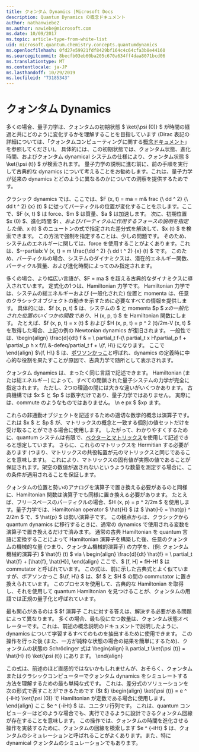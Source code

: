 ```yaml
---
title: クォンタム Dynamics |Microsoft Docs
description: Quantum Dynamics の概念ドキュメント
author: nathanwiebe2
ms.author: nawiebe@microsoft.com
ms.date: 10/09/2017
ms.topic: article-type-from-white-list
uid: microsoft.quantum.chemistry.concepts.quantumdynamics
ms.openlocfilehash: 0fd27e59921fdf8429bf164c4c64cfa3b8e44160
ms.sourcegitcommit: 8becfb03eb60ba205c670a634ff4daa8071bcd06
ms.translationtype: MT
ms.contentlocale: ja-JP
ms.lasthandoff: 10/29/2019
ms.locfileid: "73185343"
---
```

# <a name="quantum-dynamics"></a>クォンタム Dynamics

多くの場合、量子力学は、クォンタムの初期状態 $ \ket{\psi (0)} $ が時間の経過と共にどのように変化するかを理解することを目指しています (Dirac 表記の詳細については、「クォンタムコンピューティングに関する[概念ドキュメント](xref:microsoft.quantum.concepts.dirac)」を参照してください)。
具体的には、この初期状態では、クォンタム状態、進化時間、およびクォンタム dynamical システムの仕様により、クォンタム状態 $ \ket{\psi (t)} $ が検索されます。
量子力学の説明に進む前に、前の手順を実行して古典的な dynamics について考えることをお勧めします。これは、量子力学が従来の dynamics とどのように異なるのかについての洞察を提供するためです。

クラシック dynamics では、ここでは、$F (x, t) = ma = m& frac {\ dd ^ 2} {\ dd t ^ 2} {x} (t) $ に従ってパーティクルの位置が変化することを示します。ここで、$F (x, t) $ は force、$m $ は質量、$a $ は加速します。
次に、初期位置 $x (0) $、進化時間 $t $、およびパーティクルに作用するフォースの説明を指定した後、$x (t) $ のニュートンの式で指定された差分式を解決して、$x (t) $ を検索できます。
この方法で強制を指定することは、少しの問題です。
そのため、システムのエネルギーに関しては、force を使用することがよくあります。これは、$--partialx V (x, t) = m \frac{\dd ^ 2} {\ dd t ^ 2} {x} (t) $ です。
このため、パーティクルの場合、システムのダイナミクスは、潜在的エネルギー関数、パーティクル質量、および進化時間によってのみ指定されます。

多くの場合、より幅広い言語が、$F = ma $ を超える古典的なダイナミクスに導入されています。
定式化の1つは、Hamiltonian 力学です。
Hamiltonian 力学では、システムの総エネルギーおよび (一般化された) 位置と momenta は、任意のクラシックオブジェクトの動きを示すために必要なすべての情報を提供します。
具体的には、$f (x, p, t) $ は、システムの $ と momenta $p $ $x の一般化された位置のいくつかの関数であり、$H (x, p, t) $ を Hamiltonian 関数にします。
たとえば、$f (x, p, t) = x (t) $ および $H (x, p, t) = p ^ 2 (t)/2m-V (x, t) $ を取得した場合、上記の例の Newtonian dynamics が復旧されます。
一般性では、\begin{align} \frac{d}{dt} f & = \ partial_t f-(\ partial_t x H\partial_p f + \partial_p h x f)\\\\ &-defeq/partial_t f + \\{f, H\\} になります。
ここで \end{align} $\\{f, H\\} $ は、[ポワソンかっこ](https://en.wikipedia.org/wiki/Poisson_bracket)と呼ばれ、dynamics の定義時に中心的な役割を果たすことが原因で、古典力学で随所として表示されます。

クォンタム dynamics は、まったく同じ言語で記述できます。
Hamiltonian (または総エネルギー) によって、すべての閉鎖された量子システムの力学が完全に指定されます。
ただし、2つの理論の間には大きな違いがいくつかあります。
古典機構では $x $ と $p $ は数字だけであり、量子力学ではありません。
実際には、commute のようなものではありません。 \n e px $ $xp ます。

これらの非通勤オブジェクトを記述するための適切な数学的概念は演算子です。これは $x $ と $p $ が、マトリックスの概念と一致する個別の値セットだけを受け取ることができる場合に使用します。
したがって、わかりやすくするために、quantum システムは有限で、[ベクターとマトリックス](xref:microsoft.quantum.concepts.vectors)を使用して記述できると想定しています。
さらに、これらのマトリックスを Hermitian する必要があります (つまり、マトリックスの共役転置が元のマトリックスと同じであることを意味します)。
これにより、マトリックスの固有値が実際の値であることが保証されます。架空の数値が返されないというような数量を測定する場合に、この条件が適用されることを保証します。

クォンタムの位置と勢いのアナログを演算子で置き換える必要があるのと同様に、Hamiltonian 関数は演算子でも同様に置き換える必要があります。
たとえば、フリースペースのパーティクルの場合、$H (x, p) = p ^ 2/2m $ を使用します。量子力学では、Hamiltonian operator $ \hat{H} $ は $ \hat{H} = \hat{p} ^ 2/2m $ で、$ \hat{p} $ は勢い演算子です。
この観点からは、クラシックから quantum dynamics に移行するときに、通常の dynamics で使用される変数を演算子で置き換えるだけで済みます。
通常の古典 Hamiltonian を quantum 言語に変換することによって Hamiltonian 演算子を構築した後、任意のクォンタムの機械的な量 (つまり、クォンタム機械的演算子) の力学を、(例: クォンタム機械的演算子) $ \hat{f} (t) $ via \ begin{align} \frac{d}{dt} \hat{f} = \ partial_t \hat{f} + [\hat{f}, \hat{H}], \end{align} ここで、$ [f, H] = fH-Hf $ は commutator と呼ばれています。
この式は、前に示した古典式とよく似ていますが、ポアソンかっこ $\\{f, H\\} $ は、$f $ と $H $ の間の commutator に置き換えられています。
このプロセスを使用して、古典的な Hamiltonian を取得し、それを使用して quantum Hamiltonian を見つけることが、クォンタムの用語では正規の量子化と呼ばれています。

最も関心があるのは $ $f 演算子  これに対する答えは、解決する必要がある問題によって異なります。
多くの場合、最も役に立つ数量は、クォンタム状態オペレーターです。これは、前述の概念説明のドキュメントで説明したように、dynamics について学習するすべてのものを抽出するために使用できます。
この操作を行った後 (また、一方が純粋な状態の場合の結果を簡単にするため)、クォンタムの状態の Schrödinger 式は \begin{align} i\ partial_t \ket{\psi (t)} = \hat{H} (t) \ket{\psi (t)} にあります。
\end{align}

この式は、前述のほど直感的ではないかもしれませんが、おそらく、クォンタムまたはクラシックコンピューターでクォンタム dynamics をシミュレートする方法を理解するための最も単純な式です。
これは、差分式のソリューションを次の形式で表すことができるためです ($t $) \begin{align} \ket{\psi (t)} = e ^ {-iHt} \ket{\psi (0)} で Hamiltonian が定数である場合に使用します。
\end{align} ここ $e ^ {-iHt} $ は、ユニタリ行列です。
これは、quantum コンピューターはどのような場合でも、実行できるように設計できるクォンタム回線が存在することを意味します。
この操作では、クォンタムの時間を進化させる操作を実装するために、クォンタムの回線を検索します $e ^ {-iHt} $ は、クォンタムのシミュレーションと呼ばれることがよくあります。また、特に dynamical クォンタムのシミュレーションでもあります。
